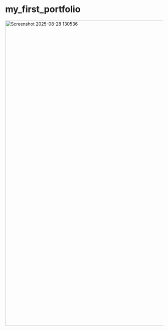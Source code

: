 ﻿# my_first_portfolio
<img width="1919" height="969" alt="Screenshot 2025-08-28 130536" src="https://github.com/user-attachments/assets/6233243b-beb1-4d02-b6a9-7b91d8990fa0" />
